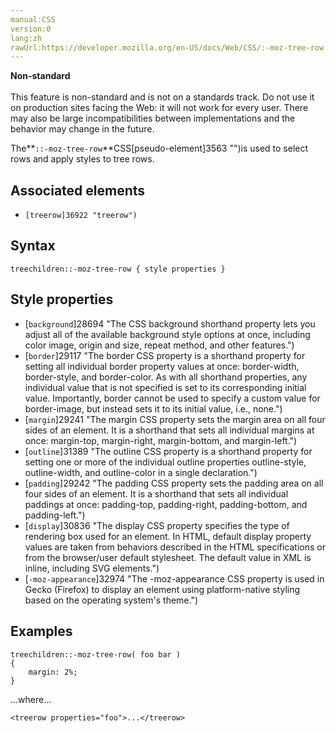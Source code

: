 ```yaml
---
manual:CSS
version:0
lang:zh
rawUrl:https://developer.mozilla.org/en-US/docs/Web/CSS/:-moz-tree-row
---
```






**Non-standard**<br></br>This feature is non-standard and is not on a standards track. Do not use it on production sites facing the Web: it will not work for every user. There may also be large incompatibilities between implementations and the behavior may change in the future.




The**`::-moz-tree-row`**CSS[pseudo-element]3563 "")is used to select rows and apply styles to tree rows.


## Associated elements<a name="Associated_elements"></a>

* `[treerow]36922 "treerow")`

## Syntax<a name="Syntax"></a>

```
treechildren::-moz-tree-row { style properties }

```

## Style properties<a name="Style_properties"></a>

* [`background`]28694 "The CSS background shorthand property lets you adjust all of the available background style options at once, including color image, origin and size, repeat method, and other features.")
* [`border`]29117 "The border CSS property is a shorthand property for setting all individual border property values at once: border-width, border-style, and border-color. As with all shorthand properties, any individual value that is not specified is set to its corresponding initial value. Importantly, border cannot be used to specify a custom value for border-image, but instead sets it to its initial value, i.e., none.")
* [`margin`]29241 "The margin CSS property sets the margin area on all four sides of an element. It is a shorthand that sets all individual margins at once: margin-top, margin-right, margin-bottom, and margin-left.")
* [`outline`]31389 "The outline CSS property is a shorthand property for setting one or more of the individual outline properties outline-style, outline-width, and outline-color in a single declaration.")
* [`padding`]29242 "The padding CSS property sets the padding area on all four sides of an element. It is a shorthand that sets all individual paddings at once: padding-top, padding-right, padding-bottom, and padding-left.")
* [`display`]30836 "The display CSS property specifies the type of rendering box used for an element. In HTML, default display property values are taken from behaviors described in the HTML specifications or from the browser/user default stylesheet. The default value in XML is inline, including SVG elements.")
* [`-moz-appearance`]32974 "The -moz-appearance CSS property is used in Gecko (Firefox) to display an element using platform-native styling based on the operating system's theme.")

## Examples<a name="Examples"></a>

```
treechildren::-moz-tree-row( foo bar )
{
    margin: 2%;
}
```


...where...


```
<treerow properties="foo">...</treerow>
```



